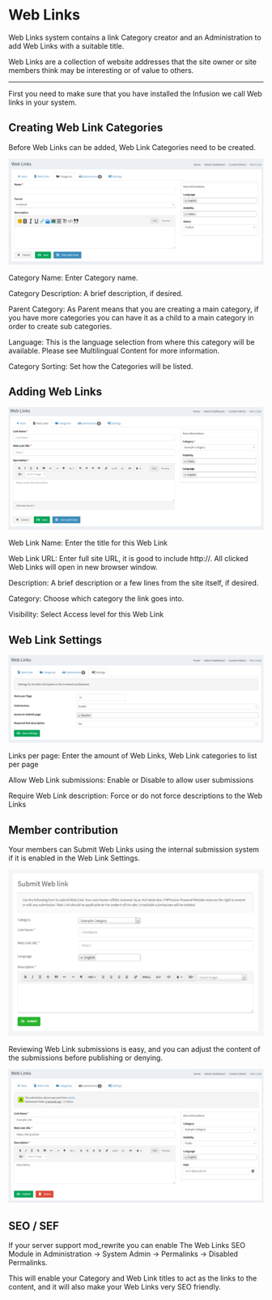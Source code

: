 # Web Links

Web Links system contains a link Category creator and an Administration to add Web Links with a suitable title.

Web Links are a collection of website addresses that the site owner or site members think may be interesting or of value to others.

---

First you need to make sure that you have installed the Infusion we call Web links in your system.


## Creating Web Link Categories

Before Web Links can be added, Web Link Categories need to be created.

![Categories Form](../../assets/content_admin/weblinks/categories_form.png)

Category Name: Enter Category name.

Category Description: A brief description, if desired.

Parent Category: As Parent means that you are creating a main category, if you have more categories you can have it as a child to a main category in order to create sub categories.

Language: This is the language selection from where this category will be available. Please see Multilingual Content for more information.

Category Sorting: Set how the Categories will be listed.

## Adding Web Links

![Form](../../assets/content_admin/weblinks/form.png)


Web Link Name: Enter the title for this Web Link

Web Link URL: Enter full site URL, it is good to include http://. All clicked Web Links will open in new browser window.

Description: A brief description or a few lines from the site itself, if desired.

Category: Choose which category the link goes into.

Visibility: Select Access level for this Web Link

## Web Link Settings

![Settings](../../assets/content_admin/weblinks/settings.png)

Links per page: Enter the amount of Web Links, Web Link categories to list per page

Allow Web Link submissions: Enable or Disable to allow user submissions

Require Web Link description: Force or do not force descriptions to the Web Links

## Member contribution

Your members can Submit Web Links using the internal submission system if it is enabled in the Web Link Settings.

![Submit Form](../../assets/content_admin/weblinks/submit_form.png)

Reviewing Web Link submissions is easy, and you can adjust the content of the submissions before publishing or denying.

![Submission](../../assets/content_admin/weblinks/submission.png)

## SEO / SEF

If your server support mod_rewrite you can enable The Web Links SEO Module in Administration -> System Admin -> Permalinks -> Disabled Permalinks.

This will enable your Category and Web Link titles to act as the links to the content, and it will also make your Web Links very SEO friendly.

